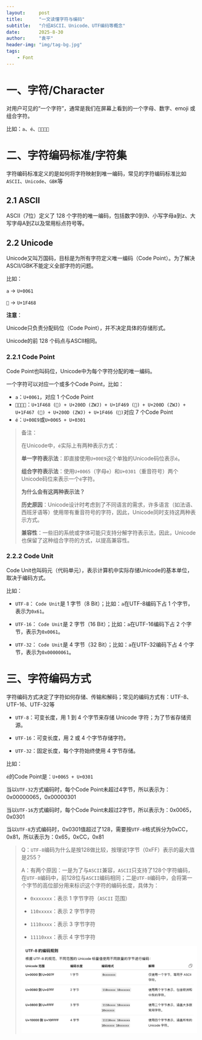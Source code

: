 ```yaml
---
layout:     post
title:      "一文读懂字符与编码"
subtitle:   "介绍ASCII、Unicode、UTF编码等概念"
date:       2025-8-30 
author:     "袁平"
header-img: "img/tag-bg.jpg"
tags:
    - Font
---
```


# 一、字符/Character


对用户可见的“一个字符”，通常是我们在屏幕上看到的一个字母、数字、emoji 或组合字符。

比如：`a`、`é`、`👨‍👩‍👧‍👦`

# 二、字符编码标准/字符集

字符编码标准定义的是如何将字符映射到唯一编码，常见的字符编码标准比如`ASCII`、`Unicode`、`GBK`等

## 2.1 ASCII

ASCII（7位）定义了 128 个字符的唯一编码，包括数字0到9、小写字母a到z、大写字母A到Z以及常用标点符号等。

## 2.2 Unicode

Unicode又叫万国码，目标是为所有字符定义唯一编码（Code Point）。为了解决ASCII/GBK不能定义全部字符的问题。

比如：

`a` -> `U+0061`

`👨` -> `U+1F468`

**注意**：

Unicode只负责分配码位（Code Point），并不决定具体的存储形式。

Unicode的前 128 个码点与ASCII相同。

### 2.2.1 Code Point

Code Point也叫码位，Unicode中为每个字符分配的唯一编码。

一个字符可以对应一个或多个Code Point，比如：

* `a`：`U+0061`，对应 1 个Code Point
* `👨‍👩‍👧‍👦`：`U+1F468 (👨) + U+200D (ZWJ) + U+1F469 (👩) + U+200D (ZWJ) + U+1F467 (👧) + U+200D (ZWJ) + U+1F466 (👦)`对应 7 个Code Point
* `é`：`U+00E9`或`U+0065 + U+0301`

>备注：
>
>在Unicode中，`é`实际上有两种表示方式：
>
>**单一字符表示法**：即直接使用`U+00E9`这个单独的Unicode码位表示`é`。
>
>**组合字符表示法**：使用`U+0065`（字母`e`）和`U+0301`（重音符号）两个Unicode码位来表示一个`é`字符。
>
>**为什么会有这两种表示法？**
>
>**历史原因**：Unicode设计时考虑到了不同语言的需求，许多语言（如法语、西班牙语等）使用带有重音符号的字符，因此，Unicode同时支持这两种表示方式。
>
>**兼容性**：一些旧的系统或字体可能只支持分解字符表示法，因此，Unicode也保留了这种组合字符的方式，以提高兼容性。


### 2.2.2 Code Unit

Code Unit也叫码元（代码单元），表示计算机中实际存储Unicode的基本单位，取决于编码方式。

比如：

* `UTF-8`： `Code Unit`是 1 字节（8 Bit）；比如：`a`在UTF-8编码下占 1 个字节，表示为`0x61`。

* `UTF-16`： `Code Unit`是 2 字节（16 Bit）；比如：`a`在UTF-16编码下占 2 个字节，表示为`0x0061`。

* `UTF-32`： `Code Unit`是 4 字节（32 Bit）；比如：`a`在UTF-32编码下占 4 个字节，表示为`0x00000061`。


# 三、字符编码方式

字符编码方式决定了字符如何存储、传输和解码；常见的编码方式有：UTF-8、UTF-16、UTF-32等

* `UTF-8`：可变长度，用 1 到 4 个字节来存储 Unicode 字符；为了节省存储资源。

* `UTF-16`：可变长度，用 2 或 4 个字节存储字符。

* `UTF-32`：固定长度，每个字符始终使用 4 字节存储。

比如：

`é`的Code Point是：`U+0065 + U+0301`

当以`UTF-32`方式编码时，每个Code Point未超过4字节，所以表示为：0x00000065，0x00000301

当以`UTF-16`方式编码时，每个Code Point未超过2字节，所以表示为：0x0065，0x0301

当以`UTF-8`方式编码时，0x0301值超过了128，需要按`UTF-8`格式拆分为0xCC，0x81，所以表示为：0x65，0xCC，0x81

> Q：`UTF-8`编码为什么是按128做比较，按理说1字节（0xFF）表示的最大值是255？
>
> A：有两个原因：一是为了与`ASCII`兼容，`ASCII`只支持了128个字符编码，在`UTF-8`编码中，前128位与`ASCII`编码相同；二是`UTF-8`编码中，会将第一个字节的高位部分用来标识这个字符的编码长度，具体为：
>
> * `0xxxxxxx`：表示 1 字节字符（`ASCII` 范围）
>
> * `110xxxxx`：表示 2 字节字符
>
> * `1110xxxx`：表示 3 字节字符
>
> * `11110xxx`：表示 4 字节字符
>
> ![UTF-8编码规则](/img/post/Font/UTF-8编码规则.png)
